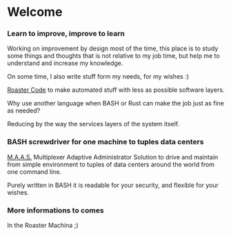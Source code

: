 # Welcome

### Learn to improve, improve to learn

Working on improvement by design most of the time, this place is to study some things and thoughts that is not relative to my job time, but help me to understand and increase my knowledge.

On some time, I also write stuff form my needs, for my wishes :)

[Roaster Code](https://github.com/roastercode) to make automated stuff with less as possible software layers.

Why use another language when BASH or Rust can make the job just as fine as needed?

Reducing by the way the services layers of the system itself.

### BASH screwdriver for one machine to tuples data centers

[M.A.A.S.](https://github.com/roastercode/MAAS/) Multiplexer Adaptive Administrator Solution to drive and maintain from simple environment to tuples of data centers around the world from one command line.

Purely written in BASH it is readable for your security, and flexible for your wishes.

### More informations to comes

In the Roaster Machina ;)
